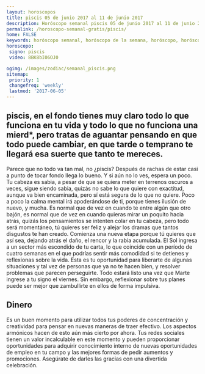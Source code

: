 ```yaml
---
layout: horoscopos
title: piscis 05 de junio 2017 al 11 de junio 2017 
description: Horóscopo semanal piscis 05 de junio 2017 al 11 de junio 2017. piscis, en el fondo tienes muy claro todo lo que funciona en tu vida y todo lo que no funciona una mierd*, pero tratas de aguantar pensando en que todo puede cambiar, en que tarde o temprano te llegará esa suerte que tanto te mereces.
permalink: /horoscopo-semanal-gratis/piscis/
home: FALSE
keywords: horóscopo semanal, horóscopo de la semana, horóscopo, horóscopo gratis,horóscopos, horóscopo esperanza gracia, horoscopos piscis la semana, horóscopos gratis, Tarot, Astrologia, Zodíaco, piscis, horoscopo gratis, semanal
horoscopo:
 signo: piscis
 video: 8BK8bI06OJ0

ogimg: /images/zodiac/semanal_piscis.png
sitemap:
 priority: 1
 changefreq: 'weekly'
 lastmod: '2017-06-05'
---
```




## piscis, en el fondo tienes muy claro todo lo que funciona en tu vida y todo lo que no funciona una mierd*, pero tratas de aguantar pensando en que todo puede cambiar, en que tarde o temprano te llegará esa suerte que tanto te mereces.

Parece que no todo va tan mal, no ¿piscis? Después de rachas de estar casi a punto de tocar fondo llega lo bueno. Y si aún no lo ves, espera un poco. Tu cabeza es sabia, a pesar de que se quiera meter en terrenos oscuros a veces, sigue siendo sabia, quizás no sabe lo que quiere con exactitud, aunque va bien encaminada, pero sí está segura de lo que no quiere. Poco a poco la calma mental irá apoderándose de ti, porque tienes ilusión de nuevo, y mucha. Es normal que de vez en cuando te entre algún que otro bajón, es normal que de vez en cuando quieras mirar un poquito hacia atrás, quizás los pensamientos se intenten colar en tu cabeza, pero todo será momentáneo, tú quieres ser feliz y alejar los dramas que tantos disgustos te han creado. Comienza una nueva etapa porque tú quieres que así sea, dejando atrás el daño, el rencor y la rabia acumulada.
El Sol ingresa a un sector más escondido de tu carta, lo que coincide con un período de cuatro semanas en el que podrías sentir más comodidad si te detienes y reflexionas sobre la vida. Esta es tu oportunidad para liberarte de algunas situaciones y tal vez de personas que ya no te hacen bien, y resolver problemas que parecen perseguirte. Todo estará listo una vez que Marte ingrese a tu signo el viernes. Sin embargo, reflexionar sobre tus planes puede ser mejor que zambullirte en ellos de forma impulsiva. 

## Dinero

Es un buen momento para utilizar todos tus poderes de concentración y creatividad para pensar en nuevas maneras de traer efectivo. Los aspectos armónicos hacen de esto aún más cierto por ahora. Tus redes sociales tienen un valor incalculable en este momento y pueden proporcionar oportunidades para adquirir conocimiento interno de nuevas oportunidades de empleo en tu campo y las mejores formas de pedir aumentos y promociones. Asegúrate de darles las gracias con una divertida celebración.